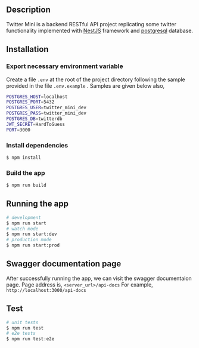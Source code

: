 ## Description
Twitter Mini is a backend RESTful API project replicating some twitter functionality implemented with [NestJS](https://nestjs.com/) framework and [postgresql](https://www.postgresql.org/) database. 

## Installation
### Export necessary environment variable
Create a file ```.env``` at the root of the project directory following the sample provided in the file ```.env.example``` .  Samples are given below also,

```bash
POSTGRES_HOST=localhost
POSTGRES_PORT=5432
POSTGRES_USER=twitter_mini_dev
POSTGRES_PASS=twitter_mini_dev
POSTGRES_DB=twitterdb
JWT_SECRET=HardToGuess
PORT=3000
```
### Install dependencies
```bash
$ npm install
```
### Build the app
```bash
$ npm run build
```
## Running the app
```bash
# development
$ npm run start
# watch mode
$ npm run start:dev
# production mode
$ npm run start:prod
```
## Swagger documentation page
After successfully running the app, we can visit the swagger documentaion page.
Page address is, ```<server_url>/api-docs```
For example, `http://localhost:3000/api-docs`
## Test
```bash
# unit tests
$ npm run test
# e2e tests
$ npm run test:e2e
```
